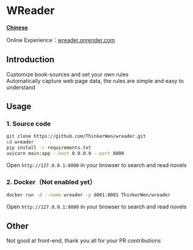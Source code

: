 # WReader
**[Chinese](https://github.com/ThinkerWen/wreader/blob/main/README.md)**

Online Experience：[wreader.onrender.com](https://wreader.onrender.com/)
## Introduction
Customize book-sources and set your own rules<br>
Automatically capture web page data, the rules are simple and easy to understand

## Usage
### 1. Source code
```bash
git clone https://github.com/ThinkerWen/wreader.git
cd wreader
pip install -r requirements.txt
uvicorn main:app --host 0.0.0.0 --port 8000
```
Open `http://127.0.0.1:8000` in your browser to search and read novels
<br>
### 2. Docker（Not enabled yet）
```bash
docker run -d --name wreader -p 8001:8001 ThinkerWen/wreader
```
Open `http://127.0.0.1:8000` in your browser to search and read novels

## Other
Not good at front-end, thank you all for your PR contributions